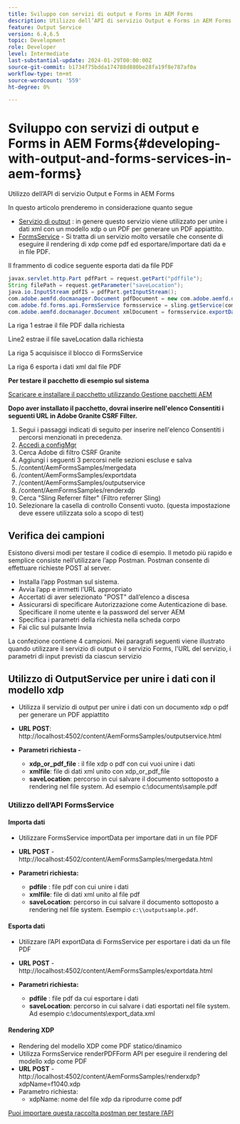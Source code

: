 ```yaml
---
title: Sviluppo con servizi di output e Forms in AEM Forms
description: Utilizzo dell’API di servizio Output e Forms in AEM Forms
feature: Output Service
version: 6.4,6.5
topic: Development
role: Developer
level: Intermediate
last-substantial-update: 2024-01-29T00:00:00Z
source-git-commit: b1734f75bdda174788d880be28fa19f8e787af0a
workflow-type: tm+mt
source-wordcount: '559'
ht-degree: 0%

---
```


# Sviluppo con servizi di output e Forms in AEM Forms{#developing-with-output-and-forms-services-in-aem-forms}

Utilizzo dell’API di servizio Output e Forms in AEM Forms

In questo articolo prenderemo in considerazione quanto segue

* [Servizio di output](https://developer.adobe.com/experience-manager/reference-materials/6-5/forms/javadocs/index.html?com/adobe/fd/output/api/OutputService.html) : in genere questo servizio viene utilizzato per unire i dati xml con un modello xdp o un PDF per generare un PDF appiattito.
* [FormsService](https://developer.adobe.com/experience-manager/reference-materials/6-5/forms/javadocs/com/adobe/fd/forms/api/FormsService.html) - Si tratta di un servizio molto versatile che consente di eseguire il rendering di xdp come pdf ed esportare/importare dati da e in file PDF.


Il frammento di codice seguente esporta dati da file PDF

```java
javax.servlet.http.Part pdfPart = request.getPart("pdffile");
String filePath = request.getParameter("saveLocation");
java.io.InputStream pdfIS = pdfPart.getInputStream();
com.adobe.aemfd.docmanager.Document pdfDocument = new com.adobe.aemfd.docmanager.Document(pdfIS);
com.adobe.fd.forms.api.FormsService formsservice = sling.getService(com.adobe.fd.forms.api.FormsService.class);
com.adobe.aemfd.docmanager.Document xmlDocument = formsservice.exportData(pdfDocument,com.adobe.fd.forms.api.DataFormat.Auto);
```

La riga 1 estrae il file PDF dalla richiesta

Line2 estrae il file saveLocation dalla richiesta

La riga 5 acquisisce il blocco di FormsService

La riga 6 esporta i dati xml dal file PDF

**Per testare il pacchetto di esempio sul sistema**

[Scaricare e installare il pacchetto utilizzando Gestione pacchetti AEM](assets/using-output-and-form-service-api.zip)




**Dopo aver installato il pacchetto, dovrai inserire nell&#39;elenco Consentiti i seguenti URL in Adobe Granite CSRF Filter.**

1. Segui i passaggi indicati di seguito per inserire nell&#39;elenco Consentiti i percorsi menzionati in precedenza.
1. [Accedi a configMgr](http://localhost:4502/system/console/configMgr)
1. Cerca Adobe di filtro CSRF Granite
1. Aggiungi i seguenti 3 percorsi nelle sezioni escluse e salva
1. /content/AemFormsSamples/mergedata
1. /content/AemFormsSamples/exportdata
1. /content/AemFormsSamples/outputservice
1. /content/AemFormsSamples/renderxdp
1. Cerca &quot;Sling Referrer filter&quot; (Filtro referrer Sling)
1. Selezionare la casella di controllo Consenti vuoto. (questa impostazione deve essere utilizzata solo a scopo di test)

## Verifica dei campioni

Esistono diversi modi per testare il codice di esempio. Il metodo più rapido e semplice consiste nell’utilizzare l’app Postman. Postman consente di effettuare richieste POST al server.

* Installa l’app Postman sul sistema.
* Avvia l’app e immetti l’URL appropriato
* Accertati di aver selezionato &quot;POST&quot; dall’elenco a discesa
* Assicurarsi di specificare Autorizzazione come Autenticazione di base. Specificare il nome utente e la password del server AEM
* Specifica i parametri della richiesta nella scheda corpo
* Fai clic sul pulsante Invia

La confezione contiene 4 campioni. Nei paragrafi seguenti viene illustrato quando utilizzare il servizio di output o il servizio Forms, l&#39;URL del servizio, i parametri di input previsti da ciascun servizio

## Utilizzo di OutputService per unire i dati con il modello xdp

* Utilizza il servizio di output per unire i dati con un documento xdp o pdf per generare un PDF appiattito
* **URL POST**: http://localhost:4502/content/AemFormsSamples/outputservice.html
* **Parametri richiesta -**

   * **xdp_or_pdf_file** : il file xdp o pdf con cui vuoi unire i dati
   * **xmlfile**: file di dati xml unito con xdp_or_pdf_file
   * **saveLocation**: percorso in cui salvare il documento sottoposto a rendering nel file system. Ad esempio c:\\documents\\sample.pdf

### Utilizzo dell’API FormsService

#### Importa dati

* Utilizzare FormsService importData per importare dati in un file PDF
* **URL POST** - http://localhost:4502/content/AemFormsSamples/mergedata.html

* **Parametri richiesta:**

   * **pdfile** : file pdf con cui unire i dati
   * **xmlfile**: file di dati xml unito al file pdf
   * **saveLocation**: percorso in cui salvare il documento sottoposto a rendering nel file system. Esempio `c:\\outputsample.pdf`.

#### Esporta dati

* Utilizzare l’API exportData di FormsService per esportare i dati da un file PDF
* **URL POST** - http://localhost:4502/content/AemFormsSamples/exportdata.html
* **Parametri richiesta:**

   * **pdfile** : file pdf da cui esportare i dati
   * **saveLocation**: percorso in cui salvare i dati esportati nel file system. Ad esempio c:\\documents\\export_data.xml

#### Rendering XDP

* Rendering del modello XDP come PDF statico/dinamico
* Utilizza FormsService renderPDFForm API per eseguire il rendering del modello xdp come PDF
* **URL POST** - http://localhost:4502/content/AemFormsSamples/renderxdp?xdpName=f1040.xdp
* Parametro richiesta:
   * xdpName: nome del file xdp da riprodurre come pdf

[Puoi importare questa raccolta postman per testare l’API](assets/UsingDocumentServicesInAEMForms.postman_collection.json)
